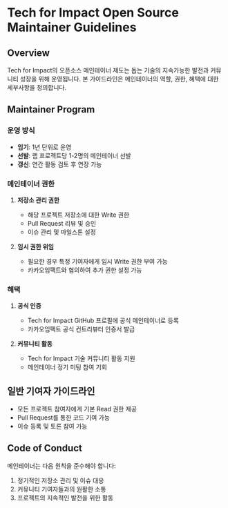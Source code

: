 # Tech for Impact Open Source Maintainer Guidelines

## Overview
Tech for Impact의 오픈소스 메인테이너 제도는 돕는 기술의 지속가능한 발전과 커뮤니티 성장을 위해 운영됩니다. 본 가이드라인은 메인테이너의 역할, 권한, 혜택에 대한 세부사항을 정의합니다.

## Maintainer Program

### 운영 방식
- **임기**: 1년 단위로 운영
- **선발**: 랩 프로젝트당 1-2명의 메인테이너 선발
- **갱신**: 연간 활동 검토 후 연장 가능

### 메인테이너 권한
1. **저장소 관리 권한**
   - 해당 프로젝트 저장소에 대한 Write 권한
   - Pull Request 리뷰 및 승인
   - 이슈 관리 및 마일스톤 설정

2. **임시 권한 위임**
   - 필요한 경우 특정 기여자에게 임시 Write 권한 부여 가능
   - 카카오임팩트와 협의하여 추가 권한 설정 가능

### 혜택
1. **공식 인증**
   - Tech for Impact GitHub 프로필에 공식 메인테이너로 등록
   - 카카오임팩트 공식 컨트리뷰터 인증서 발급

2. **커뮤니티 활동**
   - Tech for Impact 기술 커뮤니티 활동 지원
   - 메인테이너 정기 미팅 참여 기회

## 일반 기여자 가이드라인
- 모든 프로젝트 참여자에게 기본 Read 권한 제공
- Pull Request를 통한 코드 기여 가능
- 이슈 등록 및 토론 참여 가능

## Code of Conduct
메인테이너는 다음 원칙을 준수해야 합니다:
1. 정기적인 저장소 관리 및 이슈 대응
2. 커뮤니티 기여자들과의 원활한 소통
3. 프로젝트의 지속적인 발전을 위한 활동
